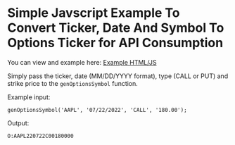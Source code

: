 
# Simple Javscript Example To Convert Ticker, Date And Symbol To Options Ticker for API Consumption

You can view and example here:
[Example HTML/JS](https://www.givingdesk.org/options/symbol)

Simply pass the ticker, date (MM/DD/YYYY format), type (CALL or PUT) and strike price to the `genOptionsSymbol` function.


Example input:
```
genOptionsSymbol('AAPL', '07/22/2022', 'CALL', '180.00');
```

Output:
```
O:AAPL220722C00180000
```
